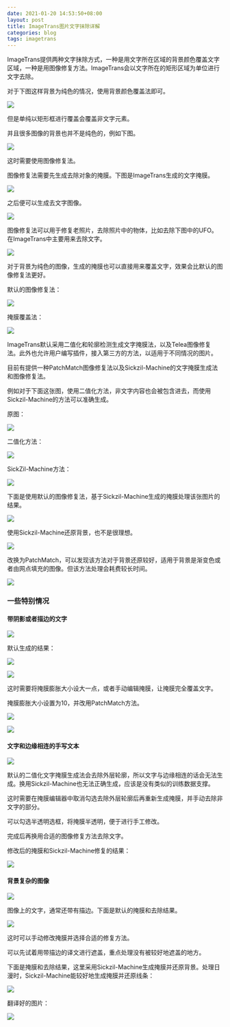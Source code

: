 ```yaml
---
date: 2021-01-20 14:53:50+08:00
layout: post
title: ImageTrans图片文字抹除详解
categories: blog
tags: imagetrans
---
```


ImageTrans提供两种文字抹除方式，一种是用文字所在区域的背景颜色覆盖文字区域，一种是用图像修复方法。ImageTrans会以文字所在的矩形区域为单位进行文字去除。

对于下图这样背景为纯色的情况，使用背景颜色覆盖法即可。

![](/album/imagetrans-text-removal/different_colors.jpg)

但是单纯以矩形框进行覆盖会覆盖非文字元素。

并且很多图像的背景也并不是纯色的，例如下图。

![](/album/imagetrans-text-removal/scrooge.jpg)

这时需要使用图像修复法。

图像修复法需要先生成去除对象的掩膜。下图是ImageTrans生成的文字掩膜。

![](/album/imagetrans-text-removal/scrooge.jpg-mask.png)

之后便可以生成去文字图像。

![](/album/imagetrans-text-removal/scrooge.jpg-text-removed.jpg)

图像修复法可以用于修复老照片，去除照片中的物体，比如去除下图中的UFO。在ImageTrans中主要用来去除文字。

![](/album/imagetrans-text-removal/ufo.jpg)

对于背景为纯色的图像，生成的掩膜也可以直接用来覆盖文字，效果会比默认的图像修复法更好。

默认的图像修复法：

![](/album/imagetrans-text-removal/18_097_one_frame.jpg-text-removed_inpaint.jpg)

掩膜覆盖法：

![](/album/imagetrans-text-removal/18_097_one_frame.jpg-text-removed_cover_text.jpg)

ImageTrans默认采用二值化和轮廓检测生成文字掩膜法，以及Telea图像修复法。此外也允许用户编写插件，接入第三方的方法，以适用于不同情况的图片。

目前有提供一种PatchMatch图像修复法以及Sickzil-Machine的文字掩膜生成法和图像修复法。

例如对于下面这张图，使用二值化方法，非文字内容也会被包含进去，而使用Sickzil-Machine的方法可以准确生成。

原图：

![](/album/imagetrans-text-removal/gradual_color_background.jpg)

二值化方法：

![](/album/imagetrans-text-removal/gradual_color_background_mask_binary.png)

SickZil-Machine方法：

![](/album/imagetrans-text-removal/gradual_color_background_mask_sickzil_machine.png)

下面是使用默认的图像修复法，基于Sickzil-Machine生成的掩膜处理该张图片的结果。

![](/album/imagetrans-text-removal/gradual_color_background-text-removed_telea.jpg)

使用Sickzil-Machine还原背景，也不是很理想。

![](/album/imagetrans-text-removal/gradual_color_background-text-removed_sickzil.jpg)

改换为PatchMatch，可以发现该方法对于背景还原较好，适用于背景是渐变色或者由网点填充的图像。但该方法处理会耗费较长时间。

![](/album/imagetrans-text-removal/gradual_color_background-text-removed_patchmatch.jpg)


### 一些特别情况

#### 带阴影或者描边的文字

![](/album/imagetrans-text-removal/big_font_with_background.jpg)

默认生成的结果：

![](/album/imagetrans-text-removal/big_font_with_background.jpg-mask_dilation_2.png)

![](/album/imagetrans-text-removal/big_font_with_background.jpg-text-removed.jpg)

这时需要将掩膜膨胀大小设大一点，或者手动编辑掩膜，让掩膜完全覆盖文字。

掩膜膨胀大小设置为10，并改用PatchMatch方法。

![](/album/imagetrans-text-removal/big_font_with_background.jpg-mask_dilation_10.png)

![](/album/imagetrans-text-removal/big_font_with_background.jpg-text-removed_inpaint.jpg)

#### 文字和边缘相连的手写文本

![](/album/imagetrans-text-removal/handwritten_text.jpg)

默认的二值化文字掩膜生成法会去除外层轮廓，所以文字与边缘相连的话会无法生成。换用Sickzil-Machine也无法正确生成，应该是没有类似的训练数据支撑。

这时需要在掩膜编辑器中取消勾选去除外层轮廓后再重新生成掩膜，并手动去除非文字的部分。

可以勾选半透明选框，将掩膜半透明，便于进行手工修改。

完成后再换用合适的图像修复方法去除文字。

修改后的掩膜和Sickzil-Machine修复的结果：

![](/album/imagetrans-text-removal/handwritten_text_mask_and_text_removed.jpg)


#### 背景复杂的图像

![](/album/imagetrans-text-removal/complex_background.jpg)

图像上的文字，通常还带有描边。下面是默认的掩膜和去除结果。

![](/album/imagetrans-text-removal/complex_background_mask_text_removed.jpg)

这时可以手动修改掩膜并选择合适的修复方法。

可以先试着用带描边的译文进行遮盖，重点处理没有被较好地遮盖的地方。

下面是掩膜和去除结果，这里采用Sickzil-Machine生成掩膜并还原背景。处理日漫时，Sickzil-Machine能较好地生成掩膜并还原线条：

![](/album/imagetrans-text-removal/complex_background_mask_text_removed_edited.jpg)

翻译好的图片：

![](/album/imagetrans-text-removal/complex_background_translated.png)






